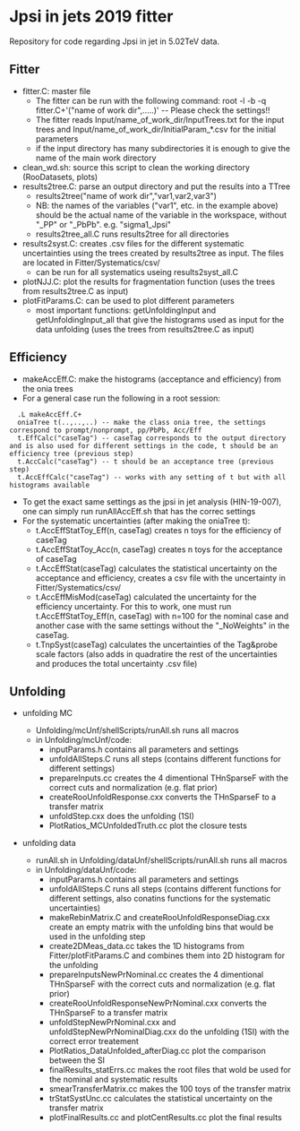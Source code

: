 # Jpsi in jets 2019 fitter
Repository for code regarding Jpsi in jet in 5.02TeV data.

## Fitter
* fitter.C: master file
  - The fitter can be run with the following command:  root -l -b -q fitter.C+'("name of work dir",.....)' -- Please check the settings!!
  - The fitter reads Input/name_of_work_dir/InputTrees.txt for the input trees and Input/name_of_work_dir/InitialParam_\*.csv for the initial parameters
  - if the input directory has many subdirectories it is enough to give the name of the main work directory
* clean_wd.sh: source this script to clean the working directory (RooDatasets, plots)
* results2tree.C: parse an output directory and put the results into a TTree
  - results2tree("name of work dir","var1,var2,var3")
  - NB: the names of the variables ("var1", etc. in the example above) should be the actual name of the variable in the workspace, without "\_PP" or "\_PbPb". e.g. "sigma1\_Jpsi"
  - results2tree_all.C runs results2tree for all directories
* results2syst.C: creates .csv files for the different systematic uncertainties using the trees created by results2tree as input. The files are located in Fitter/Systematics/csv/
  - can be run for all systematics useing results2syst_all.C
* plotNJJ.C: plot the results for fragmentation function (uses the trees from results2tree.C as input)
* plotFitParams.C: can be used to plot different parameters
  - most important functions: getUnfoldingInput and getUnfoldingInput_all that give the histograms used as input for the data unfolding (uses the trees from results2tree.C as input)

## Efficiency
* makeAccEff.C: make the histograms (acceptance and efficiency) from the onia trees
 * For a general case run the following in a root session:
 ```
   .L makeAccEff.C+
   oniaTree t(..,..,..) -- make the class onia tree, the settings correspond to prompt/nonprompt, pp/PbPb, Acc/Eff
   t.EffCalc("caseTag") -- caseTag corresponds to the output directory and is also used for different settings in the code, t should be an efficiency tree (previous step)
   t.AccCalc("caseTag") -- t should be an acceptance tree (previous step)
   t.AccEffCalc("caseTag") -- works with any setting of t but with all histograms available
  ```
 * To get the exact same settings as the jpsi in jet analysis (HIN-19-007), one can simply run runAllAccEff.sh that has the correc settings
 * For the systematic uncertainties (after making the oniaTree t):
   * t.AccEffStatToy_Eff(n, caseTag) creates n toys for the efficiency of caseTag
   * t.AccEffStatToy_Acc(n, caseTag) creates n toys for the acceptance of caseTag
   * t.AccEffStat(caseTag) calculates the statistical uncertainty on the acceptance and efficiency, creates a csv file with the uncertainty in Fitter/Systematics/csv/
   * t.AccEffMisMod(caseTag) calculated the uncertainty for the efficiency uncertainty. For this to work, one must run t.AccEffStatToy_Eff(n, caseTag) with n=100 for the nominal case and another case with the same settings without the "\_NoWeights" in the caseTag.
   * t.TnpSyst(caseTag) calculates the uncertainties of the Tag&probe scale factors (also adds in quadratire the rest of the uncertainties and produces the total uncertainty .csv file)
 
## Unfolding
* unfolding MC
  * Unfolding/mcUnf/shellScripts/runAll.sh runs all macros  
  * in Unfolding/mcUnf/code:
    * inputParams.h contains all parameters and settings
    * unfoldAllSteps.C runs all steps (contains different functions for different settings)
    * prepareInputs.cc creates the 4 dimentional THnSparseF with the correct cuts and normalization (e.g. flat prior)
    * createRooUnfoldResponse.cxx converts the THnSparseF to a transfer matrix
    * unfoldStep.cxx does the unfolding (1SI)
    * PlotRatios_MCUnfoldedTruth.cc plot the closure tests
    
* unfolding data
  * runAll.sh in Unfolding/dataUnf/shellScripts/runAll.sh runs all macros
  * in Unfolding/dataUnf/code:
    * inputParams.h contains all parameters and settings
    * unfoldAllSteps.C runs all steps (contains different functions for different settings, also conatins functions for the systematic uncertainties)
    * makeRebinMatrix.C and createRooUnfoldResponseDiag.cxx create an empty matrix with the unfolding bins that would be used in the unfolding step
    * create2DMeas_data.cc takes the 1D histograms from Fitter/plotFitParams.C and combines them into 2D histogram for the unfolding
    * prepareInputsNewPrNominal.cc creates the 4 dimentional THnSparseF with the correct cuts and normalization (e.g. flat prior)
    * createRooUnfoldResponseNewPrNominal.cxx converts the THnSparseF to a transfer matrix
    * unfoldStepNewPrNominal.cxx and unfoldStepNewPrNominalDiag.cxx do the unfolding (1SI) with the correct error treatement
    * PlotRatios_DataUnfolded_afterDiag.cc plot the comparison between the SI
    * finalResults_statErrs.cc makes the root files that wold be used for the nominal and systematic results
    * smearTransferMatrix.cc makes the 100 toys of the transfer matrix 
    * trStatSystUnc.cc calculates the statistical uncertainty on the transfer matrix
    * plotFinalResults.cc and plotCentResults.cc plot the final results
